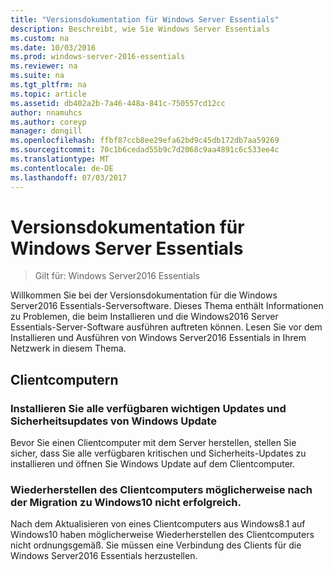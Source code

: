 ```yaml
---
title: "Versionsdokumentation für Windows Server Essentials"
description: Beschreibt, wie Sie Windows Server Essentials
ms.custom: na
ms.date: 10/03/2016
ms.prod: windows-server-2016-essentials
ms.reviewer: na
ms.suite: na
ms.tgt_pltfrm: na
ms.topic: article
ms.assetid: db402a2b-7a46-448a-841c-750557cd12cc
author: nnamuhcs
ms.author: coreyp
manager: dongill
ms.openlocfilehash: ffbf87ccb8ee29efa62bd9c45db172db7aa59269
ms.sourcegitcommit: 70c1b6cedad55b9c7d2068c9aa4891c6c533ee4c
ms.translationtype: MT
ms.contentlocale: de-DE
ms.lasthandoff: 07/03/2017
---
```

# <a name="release-documentation-for-windows-server-essentials"></a>Versionsdokumentation für Windows Server Essentials

>Gilt für: Windows Server2016 Essentials

Willkommen Sie bei der Versionsdokumentation für die Windows Server2016 Essentials-Serversoftware. Dieses Thema enthält Informationen zu Problemen, die beim Installieren und die Windows2016 Server Essentials-Server-Software ausführen auftreten können. Lesen Sie vor dem Installieren und Ausführen von Windows Server2016 Essentials in Ihrem Netzwerk in diesem Thema.  
  
## <a name="client-computers"></a>Clientcomputern  
  
### <a name="install-all-available-critical-and-security-updates-from-windows-update"></a>Installieren Sie alle verfügbaren wichtigen Updates und Sicherheitsupdates von Windows Update  

Bevor Sie einen Clientcomputer mit dem Server herstellen, stellen Sie sicher, dass Sie alle verfügbaren kritischen und Sicherheits-Updates zu installieren und öffnen Sie Windows Update auf dem Clientcomputer.  
  
### <a name="client-computer-restore-may-not-succeed-after-migration-to-windows-10"></a>Wiederherstellen des Clientcomputers möglicherweise nach der Migration zu Windows10 nicht erfolgreich.  
 Nach dem Aktualisieren von eines Clientcomputers aus Windows8.1 auf Windows10 haben möglicherweise Wiederherstellen des Clientcomputers nicht ordnungsgemäß. Sie müssen eine Verbindung des Clients für die Windows Server2016 Essentials herzustellen. 
